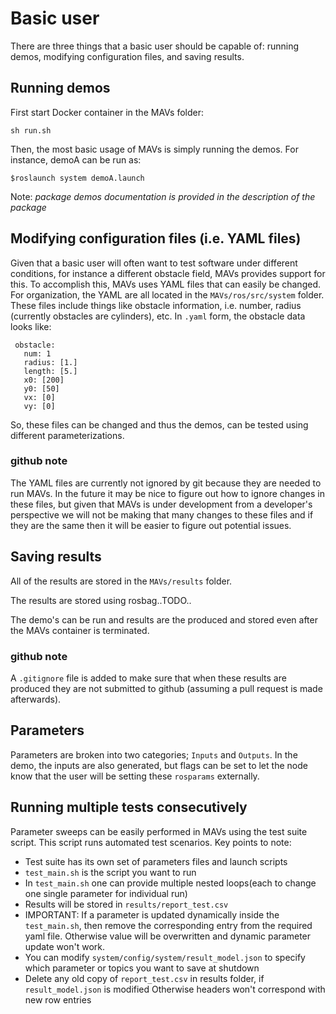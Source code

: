 # Basic user
There are three things that a basic user should be capable of: running demos, modifying configuration files, and saving results.

## Running demos
First start Docker container in the MAVs folder:
```
sh run.sh
```
Then, the most basic usage of MAVs is simply running the demos. For instance, demoA can be run as:
```
$roslaunch system demoA.launch
```
Note: *package demos documentation is provided in the description of the package*


## Modifying configuration files (i.e. YAML files)
Given that a basic user will often want to test software under different conditions, for instance a different obstacle field, MAVs provides support for this. To accomplish this, MAVs uses YAML files that can easily be changed. For organization, the YAML are all located in the ``MAVs/ros/src/system`` folder. These files include things like obstacle information, i.e. number, radius (currently obstacles are cylinders), etc. In ``.yaml`` form, the obstacle data looks like:
```
 obstacle:
   num: 1
   radius: [1.]
   length: [5.]
   x0: [200]
   y0: [50]
   vx: [0]
   vy: [0]
```
So, these files can be changed and thus the demos, can be tested using different parameterizations.

### github note
The YAML files are currently not ignored by git because they are needed to run MAVs. In the future it may be nice to figure out how to ignore changes in these files, but given that MAVs is under development from a developer's perspective we will not be making that many changes to these files and if they are the same then it will be easier to figure out potential issues.

## Saving results
All of the results are stored in the ``MAVs/results`` folder.

The results are stored using rosbag..TODO..

The demo's can be run and results are the produced and stored even after the MAVs container is terminated.

### github note
A ``.gitignore`` file is added to make sure that when these results are produced they are not submitted to github (assuming a pull request is made afterwards).


## Parameters
Parameters are broken into two categories; `Inputs` and `Outputs`. In the demo, the inputs are also generated, but flags can be set to let the node know that the user will be setting these `rosparams` externally.


## Running multiple tests consecutively
Parameter sweeps can be easily performed in MAVs using the test suite script. This script runs automated test scenarios. Key points to note:

* Test suite has its own set of parameters files and launch scripts
* ``test_main.sh`` is the script you want to run
* In ``test_main.sh`` one can provide multiple nested loops(each to change one single parameter for individual run)
* Results will be stored in ``results/report_test.csv``
* IMPORTANT: If a parameter is updated dynamically inside the ``test_main.sh``, then remove the corresponding entry from the required yaml file. Otherwise value will be overwritten and dynamic parameter update won't work.
* You can modify ``system/config/system/result_model.json`` to specify which parameter or topics you want to save at shutdown
* Delete any old copy of ``report_test.csv`` in results folder, if ``result_model.json`` is modified Otherwise headers won't correspond with new row entries
